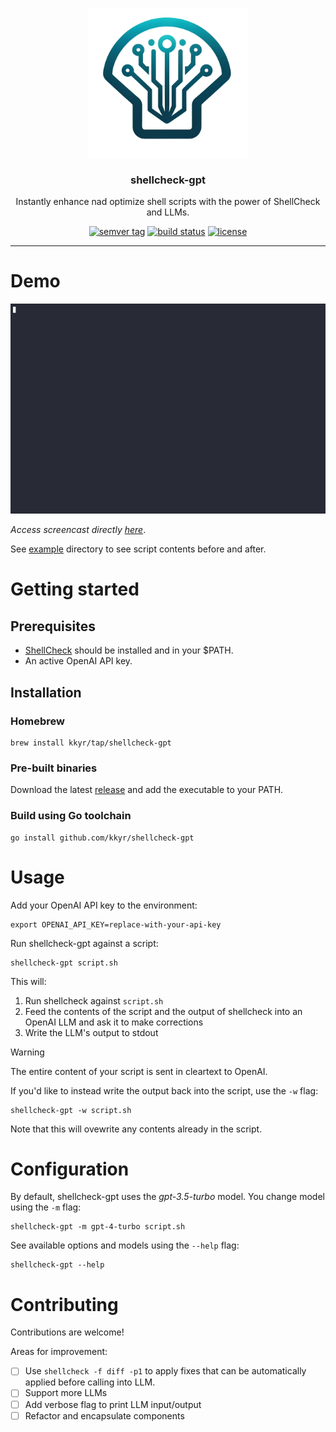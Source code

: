 <p align="center">
  <img src="resources/logo.png" alt="shellcheck-gpt" title="shellcheck-gpt" class="img-responsive" style="width:256px;" />
  <h3 align="center">shellcheck-gpt</h3>
  <p align="center">Instantly enhance nad optimize shell scripts with the power of ShellCheck and LLMs.</p>
</p>

<p align="center">
  <a href="https://github.com/kkyr/shellcheck-gpt/releases"><img src="https://img.shields.io/github/v/tag/kkyr/shellcheck-gpt?style=for-the-badge" alt="semver tag" title="semver tag"/></a>
  <a href="https://github.com/kkyr/shellcheck-gpt/actions?workflow=build"><img src="https://img.shields.io/github/actions/workflow/status/kkyr/shellcheck-gpt/build.yml?style=for-the-badge&branch=main" alt="build status" title="semver tag"/></a>
  <a href="https://github.com/kkyr/shellcheck-gpt/blob/master/LICENSE"><img src="https://img.shields.io/github/license/kkyr/shellcheck-gpt?style=for-the-badge" alt="license" title="license"/></a>
</p>

---

# Demo

![Alt Text](https://github.com/kkyr/shellcheck-gpt/blob/main/resources/screencast.gif)

_Access screencast directly [here](https://asciinema.org/a/fhFJ4gOnTmscpXiv1msPfxyAz)_.

See [example](https://github.com/kkyr/shellcheck-gpt/tree/main/example) directory to see script contents before and after.

# Getting started

## Prerequisites

- [ShellCheck](https://www.shellcheck.net) should be installed and in your $PATH.
- An active OpenAI API key.

## Installation

### Homebrew

```shell
brew install kkyr/tap/shellcheck-gpt
```

### Pre-built binaries

Download the latest [release](https://github.com/kkyr/shellcheck-gpt/releases) and add the executable to your PATH.

### Build using Go toolchain

```shell
go install github.com/kkyr/shellcheck-gpt
```

# Usage

Add your OpenAI API key to the environment:

```shell
export OPENAI_API_KEY=replace-with-your-api-key
```

Run shellcheck-gpt against a script:

```shell
shellcheck-gpt script.sh
```

This will:

1. Run shellcheck against `script.sh`
1. Feed the contents of the script and the output of shellcheck into an OpenAI LLM and ask it to make corrections
1. Write the LLM's output to stdout

> [!WARNING]  
> The entire content of your script is sent in cleartext to OpenAI.

If you'd like to instead write the output back into the script, use the `-w` flag:

```shell
shellcheck-gpt -w script.sh
```

Note that this will ovewrite any contents already in the script.

# Configuration

By default, shellcheck-gpt uses the _gpt-3.5-turbo_ model. You change model using the `-m` flag:

```shell
shellcheck-gpt -m gpt-4-turbo script.sh
```

See available options and models using the `--help` flag:

```shell
shellcheck-gpt --help
```

# Contributing

Contributions are welcome!

Areas for improvement:

- [ ] Use `shellcheck -f diff -p1` to apply fixes that can be automatically applied before calling into LLM.
- [ ] Support more LLMs
- [ ] Add verbose flag to print LLM input/output
- [ ] Refactor and encapsulate components
